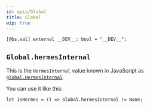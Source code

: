 ```yaml
---
id: apis/Global
title: Global
wip: true
---
```


```reason
[@bs.val] external __DEV__: bool = "__DEV__";

```

## `Global.hermesInternal`

This is the `HermesInternal` value known in JavaScript as
[`global.HermesInternal`](https://facebook.github.io/react-native/docs/hermes).

You can use it like this:

```reason
let isHermes = () => Global.hermesInternal != None;
```
